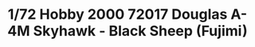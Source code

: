 ---
layout: product
title: "1/72 Hobby 2000 72017 Douglas A-4M Skyhawk - Black Sheep (Fujimi)"
price: "2500" 
desc: "Maketa"
img_path: "/assets/img/H2K72017.webp"
brand: "N/A"
available: false
special_offer: false
new: false
soon: false
cat: "010000"
subcat: "011900"
subsubcat: "0N/A"
sifra: "H2K72017"
popular: false
---
